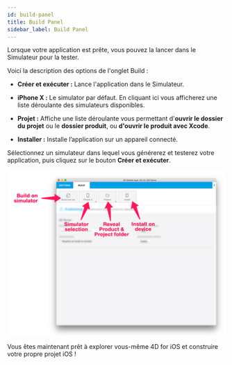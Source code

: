 ```yaml
---
id: build-panel
title: Build Panel
sidebar_label: Build Panel
---
```

Lorsque votre application est prête, vous pouvez la lancer dans le Simulateur pour la tester.

Voici la description des options de l'onglet Build :

* **Créer et exécuter :** Lance l'application dans le Simulateur.

* **iPhone X :** Le simulator par défaut. En cliquant ici vous afficherez une liste déroulante des simulateurs disponibles.

* **Projet :** Affiche une liste déroulante vous permettant d'**ouvrir le dossier du projet** ou le **dossier produit**, ou **d'ouvrir le produit avec Xcode**.

* **Installer :** Installe l’application sur un appareil connecté.

Sélectionnez un simulateur dans lequel vous générerez et testerez votre application, puis cliquez sur le bouton **Créer et exécuter**.

![BuildTab](assets/project-editor/Build-Tab-4D-for-iOS.png)

Vous êtes maintenant prêt à explorer vous-même 4D for iOS et construire votre propre projet iOS !